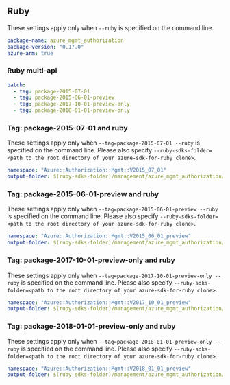 ## Ruby

These settings apply only when `--ruby` is specified on the command line.

``` yaml
package-name: azure_mgmt_authorization
package-version: "0.17.0"
azure-arm: true
```

### Ruby multi-api

``` yaml $(ruby) && $(multiapi)
batch:
  - tag: package-2015-07-01
  - tag: package-2015-06-01-preview
  - tag: package-2017-10-01-preview-only
  - tag: package-2018-01-01-preview-only
```

### Tag: package-2015-07-01 and ruby

These settings apply only when `--tag=package-2015-07-01 --ruby` is specified on the command line.
Please also specify `--ruby-sdks-folder=<path to the root directory of your azure-sdk-for-ruby clone>`.

``` yaml $(tag) == 'package-2015-07-01' && $(ruby)
namespace: "Azure::Authorization::Mgmt::V2015_07_01"
output-folder: $(ruby-sdks-folder)/management/azure_mgmt_authorization/lib
```

### Tag: package-2015-06-01-preview and ruby

These settings apply only when `--tag=package-2015-06-01-preview --ruby` is specified on the command line.
Please also specify `--ruby-sdks-folder=<path to the root directory of your azure-sdk-for-ruby clone>`.

``` yaml $(tag) == 'package-2015-06-01-preview' && $(ruby)
namespace: "Azure::Authorization::Mgmt::V2015_06_01_preview"
output-folder: $(ruby-sdks-folder)/management/azure_mgmt_authorization/lib
```

### Tag: package-2017-10-01-preview-only and ruby

These settings apply only when `--tag=package-2017-10-01-preview-only --ruby` is specified on the command line.
Please also specify `--ruby-sdks-folder=<path to the root directory of your azure-sdk-for-ruby clone>`.

``` yaml $(tag) == 'package-2017-10-01-preview-only' && $(ruby)
namespace: "Azure::Authorization::Mgmt::V2017_10_01_preview"
output-folder: $(ruby-sdks-folder)/management/azure_mgmt_authorization/lib
```

### Tag: package-2018-01-01-preview-only and ruby

These settings apply only when `--tag=package-2018-01-01-preview-only --ruby` is specified on the command line.
Please also specify `--ruby-sdks-folder=<path to the root directory of your azure-sdk-for-ruby clone>`.

``` yaml $(tag) == 'package-2018-01-01-preview-only' && $(ruby)
namespace: "Azure::Authorization::Mgmt::V2018_01_01_preview"
output-folder: $(ruby-sdks-folder)/management/azure_mgmt_authorization/lib
```
